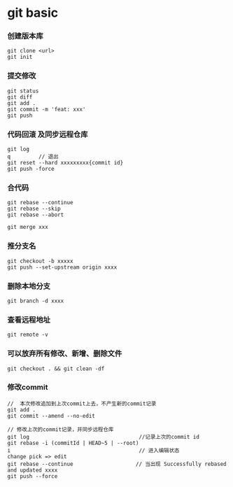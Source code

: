 # git basic

### 创建版本库
```Shell
git clone <url>
git init
```
### 提交修改
```Shell
git status
git diff
git add .
git commit -m 'feat: xxx'
git push
```
### 代码回滚 及同步远程仓库
```Shell
git log
q         // 退出
git reset --hard xxxxxxxxx{commit id}
git push -force 
```

### 合代码
```Shell
git rebase --continue   
git rebase --skip
git rebase --abort

git merge xxx
```

### 推分支名
```Shell
git checkout -b xxxxx
git push --set-upstream origin xxxx
```

### 删除本地分支
```Shell
git branch -d xxxx
```

### 查看远程地址
```Shell
git remote -v
```

### 可以放弃所有修改、新增、删除文件
```Shell
git checkout . && git clean -df
```

### 修改commit
```Shell
//  本次修改追加到上次commit上去，不产生新的commit记录
git add .
git commit --amend --no-edit

// 修改上次的commit记录，并同步远程仓库
git log                                   //记录上次的commit id
git rebase -i (commitId | HEAD~5 | --root)
i                                         // 进入编辑状态
change pick => edit
git rebase --continue                    // 当出现 Successfully rebased and updated xxxx
git push --force
```